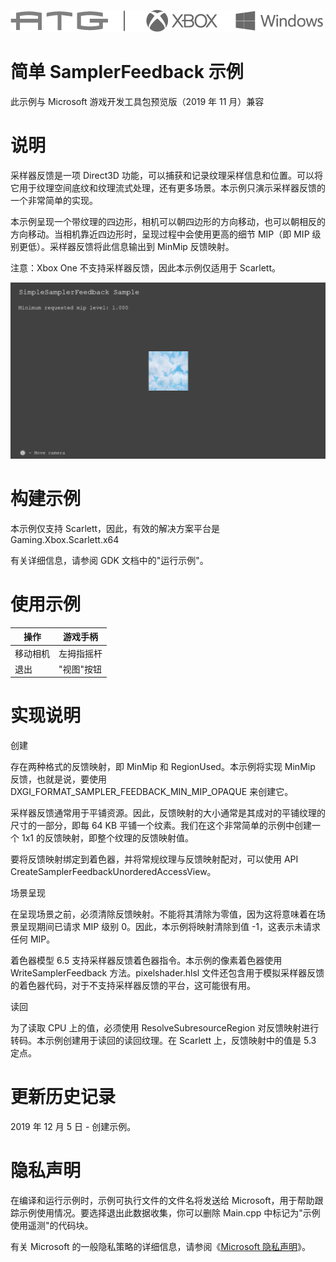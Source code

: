   ![](./media/image1.png)

#   简单 SamplerFeedback 示例

此示例与 Microsoft 游戏开发工具包预览版（2019 年 11 月）兼容

# 说明

采样器反馈是一项 Direct3D
功能，可以捕获和记录纹理采样信息和位置。可以将它用于纹理空间底纹和纹理流式处理，还有更多场景。本示例只演示采样器反馈的一个非常简单的实现。

本示例呈现一个带纹理的四边形，相机可以朝四边形的方向移动，也可以朝相反的方向移动。当相机靠近四边形时，呈现过程中会使用更高的细节
MIP（即 MIP 级别更低）。采样器反馈将此信息输出到 MinMip 反馈映射。

注意：Xbox One 不支持采样器反馈，因此本示例仅适用于 Scarlett。

![](./media/image3.png)

# 构建示例

本示例仅支持 Scarlett，因此，有效的解决方案平台是
Gaming.Xbox.Scarlett.x64

有关详细信息，请参阅 GDK 文档中的"运行示例"。

# 使用示例

| 操作                                   |  游戏手柄                    |
|----------------------------------------|-----------------------------|
| 移动相机                               |  左拇指摇杆                  |
| 退出                                   |  "视图"按钮                  |

# 实现说明

创建

存在两种格式的反馈映射，即 MinMip 和 RegionUsed。本示例将实现 MinMip
反馈，也就是说，要使用 DXGI_FORMAT_SAMPLER_FEEDBACK_MIN_MIP_OPAQUE
来创建它。

采样器反馈通常用于平铺资源。因此，反馈映射的大小通常是其成对的平铺纹理的尺寸的一部分，即每
64 KB 平铺一个纹素。我们在这个非常简单的示例中创建一个 1x1
的反馈映射，即整个纹理的反馈映射值。

要将反馈映射绑定到着色器，并将常规纹理与反馈映射配对，可以使用 API
CreateSamplerFeedbackUnorderedAccessView。

场景呈现

在呈现场景之前，必须清除反馈映射。不能将其清除为零值，因为这将意味着在场景呈现期间已请求
MIP 级别 0。因此，本示例将映射清除到值 -1，这表示未请求任何 MIP。

着色器模型 6.5 支持采样器反馈着色器指令。本示例的像素着色器使用
WriteSamplerFeedback 方法。pixelshader.hlsl
文件还包含用于模拟采样器反馈的着色器代码，对于不支持采样器反馈的平台，这可能很有用。

读回

为了读取 CPU 上的值，必须使用 ResolveSubresourceRegion
对反馈映射进行转码。本示例创建用于读回的读回纹理。在 Scarlett
上，反馈映射中的值是 5.3 定点。

# 更新历史记录

2019 年 12 月 5 日 - 创建示例。

# 隐私声明

在编译和运行示例时，示例可执行文件的文件名将发送给
Microsoft，用于帮助跟踪示例使用情况。要选择退出此数据收集，你可以删除
Main.cpp 中标记为"示例使用遥测"的代码块。

有关 Microsoft 的一般隐私策略的详细信息，请参阅《[Microsoft
隐私声明](https://privacy.microsoft.com/en-us/privacystatement/)》。
